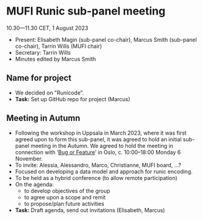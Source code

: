 # MUFI Runic sub-panel meeting 

10.30—11.30 CET, 1 August 2023

- Present: Elisabeth Magin (sub-panel co-chair), Marcus Smith (sub-panel co-chair), Tarrin Wills (MUFI chair)
- Secretary: Tarrin Wills
- Minutes edited by Marcus Smith

## Name for project

- We decided on "Runicode".
- **Task:** Set up GitHub repo for project (Marcus)

## Meeting in Autumn

- Following the workshop in Uppsala in March 2023, where it was first agreed upon to form this sub-panel, it was agreed to hold an initial sub-panel meeting in the Autumn. We agreed to hold the meeting in connection with ‘[Bug or Feature](https://github.com/Bug-or-Feature-DH)’ in Oslo, c. 10:00–18:00 Monday 6 November.
- To invite: Alessia, Alessandro, Marco, Christianne, MUFI board, …?
- Focused on developing a data model and approach for runic encoding.
- To be held as a hybrid conference (to allow remote participation)
- On the agenda:
	- to develop objectives of the group
	- to agree upon a scope and remit
	- to propose/plan future activities
- **Task:** Draft agenda, send out invitations (Elisabeth, Marcus)
